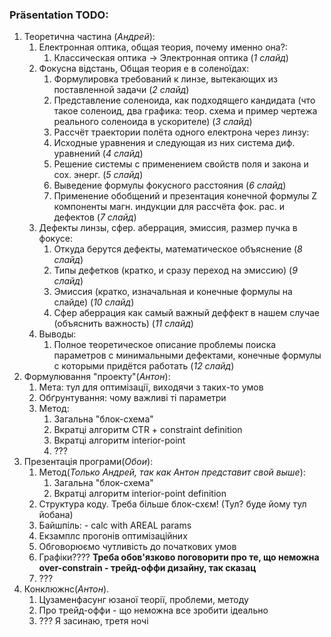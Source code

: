 ### Präsentation TODO:
 1. Теоретична частина (_Андрей_):
    1. Електронная оптика, общая теория, почему именно она?:
       1. Классическая оптика -> Электронная оптика (_1 слайд_)
    2. Фокусна відстань, Общая теория e в соленоїдах:
       1. Формулировка требований к линзе, вытекающих из поставленной задачи (_2 слайд_)
       2. Представление соленоида, как подходящего кандидата (что такое соленоид, два графика: теор. схема и пример чертежа реального соленоида в ускорителе) (_3 слайд_) 
       3. Рассчёт траектории полёта одного електрона через линзу:
         1. Исходные уравнения и следующая из них система диф. уравнений (_4 слайд_)
         2. Решение системы с применением свойств поля и закона и сох. энерг. (_5 слайд_)
       4. Выведение формулы фокусного расстояния (_6 слайд_)
       5. Применение обобщений и презентация конечной формулы Z компоненты магн. индукции для рассчёта фок. рас. и дефектов (_7 слайд_)
    3. Дефекты линзы, сфер. аберрация, эмиссия, размер пучка в фокусе:
       1. Откуда берутся дефекты, математическое объяснение (_8 слайд_)
       2. Типы дефетков (кратко, и сразу переход на эмиссию) (_9 слайд_)
       3. Эмиссия (кратко, изначальная и конечные формулы на слайде) (_10 слайд_)
       4. Сфер аберрация как самый важный деффект в нашем случае (объяснить важность) (_11 слайд_)
    4. Выводы:
       1. Полное теоретическое описание проблемы поиска параметров с минимальными дефектами, конечные формулы с которыми придётся работать (_12 слайд_)
 2. Формулювання "проекту"(_Антон_):
    1. Мета: тул для оптимізації, виходячи з таких-то умов
    2. Обґрунтування: чому важливі ті параметри
    3. Метод:
       1. Загальна "блок-схема"
       2. Вкратці алгоритм CTR + constraint definition
       3. Вкратці алгоритм interior-point
       4. ???
 3. Презентація програми(_Обои_):
    1. Метод(_Только Андрей, так как Антон представит свой выше_):
       1. Загальна "блок-схема"
       2. Вкратці алгоритм interior-point definition
    2. Структура коду. Треба більше блок-схєм! (Тул? буде йому тул йобана)
    3. Байшпіль: - calc with AREAL params
    4. Екзамплс прогонів оптимізаційних
    5. Обговорюємо чутливість до початкових умов
    6. Графіки???? **Треба обов'язково поговорити про те, що неможна over-constrain - трейд-оффи дизайну, так сказац**
    7. ???
 4. Конклюжнс(_Антон_).
    1. Цузаменфасунг юзаної теорії, проблеми, методу
    2. Про трейд-оффи - що неможна все зробити ідеально
    3. ???  Я засинаю, третя ночі

